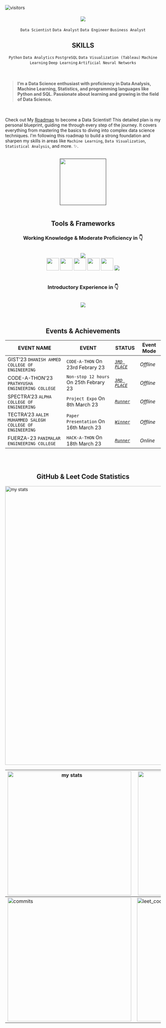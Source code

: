 ![visitors](https://visitor-badge.laobi.icu/badge?page_id=srithailaveni-2024.visitor-badge)


<h4 align="center" >
    <img  src="https://readme-typing-svg.herokuapp.com/?font=Righteous&size=30&center=true&vCenter=true&width=500&height=70&duration=4000&lines=Hey+hi!+👋;+I'm+SRI+THAILA+VENI+!;+Aspiring+to+become+a+Data+Scientist;+I'm+always+open+to+connecting;+and+learning+from+others!😸" />
</h4>


<div align="center" >
  
  ``` Data Scientist ``` ``` Data Analyst ``` ``` Data Engineer ```  ``` Business Analyst ``` 
  <h2>SKILLS</h2>
  
 ``` Python ``` ``` Data Analytics ```  ``` PostgreSQL ``` ``` Data Visualization (Tableau) ``` ``` Machine Learning ``` ``` Deep Learning ```  ``` Artificial Neural Networks ``` 
</div>

<br>

<p>
 
> #### I’m a Data Science enthusiast with proficiency in Data Analysis, Machine Learning, Statistics, and programming languages like Python and SQL. Passionate about learning and growing in the field of Data Science.
<br>

Check out My [Roadmap](https://harmonious-seer-e8e.notion.site/Data-Scientist-Roadmap-08afdb4e3bb24a769b6a097c294098d2) to become a Data Scientist! This detailed plan is my personal blueprint, guiding me through every step of the journey. It covers everything from mastering the basics to diving into complex data science techniques. I'm following this roadmap to build a strong foundation and sharpen my skills in areas like `` Machine Learning ``, `` Data Visualization ``, `` Statistical Analysis ``, and more. ✨.
  
</p>

<br>

<div align="center">
  <a href="" target="_blank">
     <img src="https://img.shields.io/badge/Portfolio-FF5722?style=for-the-badge&logo=todoist&logoColor=white" target="_blank" width='150px'/> 
  </a>
</div>

<br>


 <h2 align="center"> Tools & Frameworks </h2>
<div align="center">
    <h3>Working Knowledge & Moderate Proficiency in 👇 </h3><br>
    <img src="https://skillicons.dev/icons?i=python,postgresql,github" /><br>
    <img src="https://raw.githubusercontent.com/marwin1991/profile-technology-icons/refs/heads/main/icons/numpy.png", width="40px" /> 
    <img src="https://raw.githubusercontent.com/marwin1991/profile-technology-icons/refs/heads/main/icons/pandas.png" width=40px />
    <img src="https://github.com/sempostma/office365-icons/blob/4ef2ee3dc5705f4ab23bc5fc7f236884d0bc10f3/png/256/excel.png" width=40px /> 
    <img src="https://th.bing.com/th/id/OIP.ysdsHkvVmgqNANchiProoQAAAA?w=225&h=225&rs=1&pid=ImgDetMain" width=40px />
    <img src="https://learn.microsoft.com/pt-br/fabric/media/fabric-icon.png" width=40px />
    <img src="https://skillicons.dev/icons?i=scikitlearn,tensorflow,azure" /> 
    <br>
    <br>
    <h3>Introductory Experience in 👇 </h3><br>
    <img src="https://skillicons.dev/icons?i=html,css,vscode,anaconda,notion" />
    
</div>

<br>
<br>

<h2 align="center">Events & Achievements </h2>  

|     **EVENT NAME**    |    **EVENT**    | **STATUS** | **Event Mode** |
|-----------------------|-----------------------------------|--------------------|-----|
| GIST’23 `DHANISH AHMED COLLEGE OF ENGINEERING`| ``` CODE-A-THON ``` On 23rd Febrary 23 | *[``3RD PLACE``](https://drive.google.com/file/d/1De-yU8Bks3Ooe49SmfNA9REBWzIri-FM/view?usp=sharing)*  | *Offline*|
| CODE-A-THON’23 `PRATHYUSHA ENGINEERING COLLEGE` | ``` Non-stop 12 hours ``` On 25th Febrary 23 | *[``3RD PLACE``](https://drive.google.com/file/d/1Wbdk_01tvww2suVYx9sR-MWAIwgcoehN/view?usp=sharing)* |*Offline*|
| SPECTRA’23 `ALPHA COLLEGE OF ENGINEERING`| ```Project Expo``` On 8th March 23 | *[``Runner``](https://drive.google.com/file/d/1FQCoWBWaL3S9SLYrLdUc35VxfM8Z5a3f/view?usp=sharing)*  | *Offline*|
| TECTRA’23 `AALIM MUHAMMED SALEGH COLLEGE OF ENGINEERING`| ```Paper Presentation``` On 16th March 23 | *[``Winner``](https://drive.google.com/file/d/1wFwO6MVmamHu_cpqZjJuOEJz5p72SMC8/view?usp=sharing)*   | *Offline* |
| FUERZA-23 `PANIMALAR ENGINEERING COLLEGE`| ``` HACK-A-THON ``` On 18th March 23 | *[``Runner``](https://drive.google.com/file/d/1rMeu28ZD924xbzlVukD-pYBh5IOIw8fe/view?usp=sharing)* | *Online* |

<br><br>

<h2 align="center"> GitHub & Leet Code Statistics </h2>

<img alt="my stats" width="900px" src="http://github-profile-summary-cards.vercel.app/api/cards/profile-details?username=srithailaveni-2024&theme=github_dark"/>

| <img alt="my stats"  width="400px" align="left" src="http://github-profile-summary-cards.vercel.app/api/cards/stats?username=srithailaveni-2024&theme=transparent"/> | <img alt="commits"  width="400px" align="right" src="http://github-profile-summary-cards.vercel.app/api/cards/productive-time?username=srithailaveni-2024&theme=transparent"/> |
|-------|-------|
| <img alt="commits"  width="400px"  src="http://github-profile-summary-cards.vercel.app/api/cards/most-commit-language?username=srithailaveni-2024&theme=transparent"/> | <img alt="leet_code stats" width="400px" src="https://leetcard.jacoblin.cool/srithailaveni?theme=nord"> |


<br>
<br>







